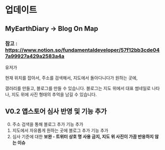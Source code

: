 # 업데이트 
## MyEarthDiary -> Blog On Map 
### 참고 : https://www.notion.so/fundamentaldeveloper/57f12bb3cde047a99927a429a2583a4a

유저가

현재 위치를 잡아서,
주소를 검색해서,
지도에서 돌아다니다가 원하는 곳에,

갤러리를 만들고, 블로그를 만들 수 있습니다. 블로그는 지도 위에서 대표 썸네일로 나타나, 지도 위에 사진 형태의 추억을 남길 수 있습니다. 

## V0.2 앱스토어 심사 반영 및 기능 추가

0. 주소 검색을 통해 블로그 추가 기능 추가
1. 지도에서 자유롭게 원하는 곳에 블로그 추가 기능 추가
2. 심사 기준에 대한 **보완 - 트위터 상호 명 사용 금지, 지도 위 사진이 가끔 반응하지 않는 이슈**
